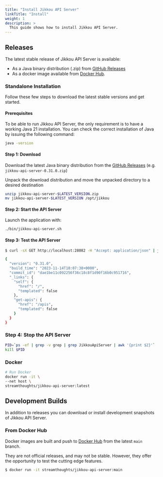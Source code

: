 ```yaml
---
title: "Install Jikkou API Server"
linkTitle: "Install"
weight: 1
description: >
  This guide shows how to install Jikkou API Server.
---
```


## Releases

The latest stable release of Jikkou API Server is available:

* As a Java binary distribution (.zip) from [GitHub Releases](https://github.com/streamthoughts/jikkou/releases)
* As a docker image available from [Docker Hub](https://hub.docker.com/r/streamthoughts/jikkou-api-server).

### Standalone Installation

Follow these few steps to download the latest stable versions and get started.

#### Prerequisites

To be able to run Jikkou API Server, the only requirement is to have a working Java 21 installation. 
You can check the correct installation of Java by issuing the following command:

```bash
java -version
```

#### Step 1: Download

Download the latest Java binary distribution from the [GitHub Releases](https://github.com/streamthoughts/jikkou/releases) (e.g. `jikkou-api-server-0.31.0.zip`)

Unpack the download distribution and move the unpacked directory to a desired destination

```bash
unzip jikkou-api-server-$LATEST_VERSION.zip
mv jikkou-api-server-$LATEST_VERSION /opt/jikkou
```

#### Step 2: Start the API Server

Launch the application with:

```bash
./bin/jikkou-api-server.sh
```

#### Step 3: Test the API Server 

```bash
$ curl -sX GET http://localhost:28082 -H "Accept: application/json" | jq

{
  "version": "0.31.0",
  "build_time": "2023-11-14T18:07:38+0000",
  "commit_id": "dae1be11c092256f36c18c8f1d90f16b0c951716",
  "_links": {
    "self": {
      "href": "/",
      "templated": false
    },
    "get-apis": {
      "href": "/apis",
      "templated": false
    }
  }
}
```

### Step 4: Stop the API Server

```bash
PID=`ps -ef | grep -v grep | grep JikkouApiServer | awk '{print $2}'`
kill $PID
```

### Docker

```bash
# Run Docker
docker run -it \
--net host \
streamthoughts/jikkou-api-server:latest
```

## Development Builds

In addition to releases you can download or install development snapshots of Jikkou API Server.

### From Docker Hub

Docker images are built and push to [Docker Hub](https://hub.docker.com/r/streamthoughts/jikkou) from the latest `main`
branch.

They are not official releases, and may not be stable.
However, they offer the opportunity to test the cutting edge features.

```bash
$ docker run -it streamthoughts/jikkou-api-server:main
```